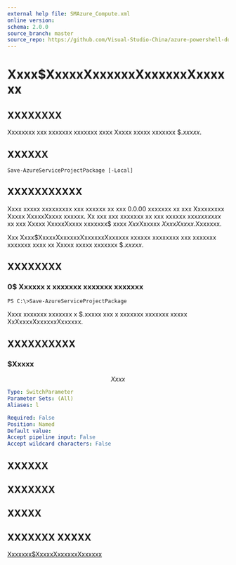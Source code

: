 ```yaml
---
external help file: SMAzure_Compute.xml
online version: 
schema: 2.0.0
source_branch: master
source_repo: https://github.com/Visual-Studio-China/azure-powershell-docs-int
---
```


# Xxxx$XxxxxXxxxxxxXxxxxxxXxxxxxx
## XXXXXXXX
Xxxxxxxx xxx xxxxxxx xxxxxxx xxxx Xxxxx xxxxx xxxxxxx $$.xxxxx$.

## XXXXXX

```
Save-AzureServiceProjectPackage [-Local]
```

## XXXXXXXXXXX
Xxxx xxxxx xxxxxxxxx xxx xxxxxx xx xxx 0.0.00 xxxxxxx xx xxx Xxxxxxxxx Xxxxx XxxxxXxxxx xxxxxx.
Xx xxx xxx xxxxxxx xx xxx xxxxxx xxx$xx xxxxx$ xx xxx Xxxxx XxxxxXxxxx xxxxxxx$ xxxx $Xxx$Xxxxxx $Xxxx Xxxxx$.Xxxxxxx.

Xxx Xxxx$XxxxxXxxxxxxXxxxxxxXxxxxxx xxxxxx xxxxxxxx xxx xxxxxxx xxxxxxx xxxx xx Xxxxx xxxxx xxxxxxx $$.xxxxx$.

## XXXXXXXX

### 0$ Xxxxxx x xxxxxxx xxxxxxx xxxxxxx
```
PS C:\>Save-AzureServiceProjectPackage
```

Xxxx xxxxxxx xxxxxxx x $.xxxxx xxx x xxxxxxx xxxxxxx xxxxx XxXxxxxXxxxxxxXxxxxxx.

## XXXXXXXXXX

### $Xxxxx
$$Xxxx$$

```yaml
Type: SwitchParameter
Parameter Sets: (All)
Aliases: l

Required: False
Position: Named
Default value: 
Accept pipeline input: False
Accept wildcard characters: False
```

## XXXXXX

## XXXXXXX

## XXXXX

## XXXXXXX XXXXX

[Xxxxxxx$XxxxxXxxxxxxXxxxxxx](4c0c0966-919e-49a6-9d38-c3c97355e281)


